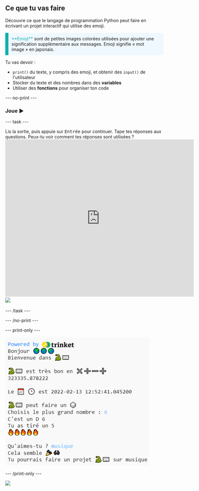 ## Ce que tu vas faire

Découvre ce que le langage de programmation Python peut faire en écrivant un projet interactif qui utilise des emoji.

<p style="border-left: solid; border-width:10px; border-color: #0faeb0; background-color: aliceblue; padding: 10px;">
<span style="color: #0faeb0">**Emoji**</span> sont de petites images colorées utilisées pour ajouter une signification supplémentaire aux messages. Emoji signifie « mot image » en japonais.
</p>

Tu vas devoir :
+ `print()` du texte, y compris des emoji, et obtenir des `input()` de l'utilisateur
+ Stocker du texte et des nombres dans des **variables**
+ Utiliser des **fonctions** pour organiser ton code

--- no-print ---

### Joue ▶️

--- task ---

<div style="display: flex; flex-wrap: wrap">
<div style="flex-basis: 175px; flex-grow: 1">  
Lis la sortie, puis appuie sur <kbd>Entrée</kbd> pour continuer. 
Tape tes réponses aux questions. Peux-tu voir comment tes réponses sont utilisées ?
</div>
<div class="trinket">
  <iframe src="https://trinket.io/embed/python/a54e164ac2?outputOnly=true&start=result" width="600" height="500" frameborder="0" marginwidth="0" marginheight="0" allowfullscreen>
  </iframe>
  <img src="images/hello-final.png">
</div>
</div>

--- /task ---

--- /no-print ---

--- print-only ---

![Projet terminé](images/showcase_static.png)

--- /print-only ---

![](http://code.org/api/hour/begin_codeclub_hworld.png)

